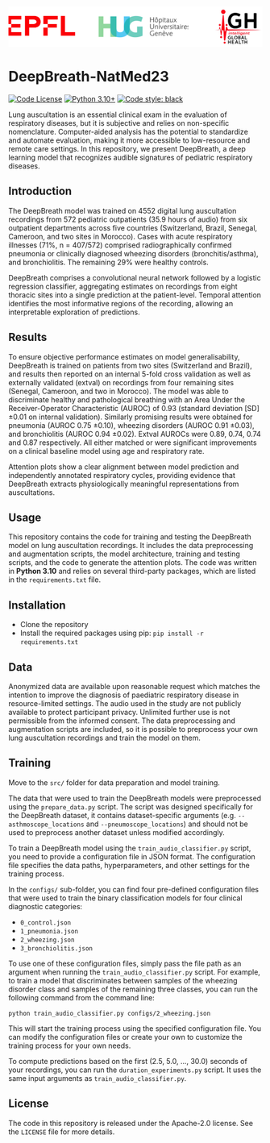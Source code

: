 <p align="center" style="display:flex; justify-content:space-between; width:100%;">
    <a href="https://www.epfl.ch"><img src="assets/epfl_logo.png" alt="EPFL" style="height:80px; object-fit:cover;"></a>
    <a href="https://www.hug.ch/"><img src="assets/hug_logo.png" alt="HUG" style="height:80px; object-fit:cover;"></a>
    <a href="https://www.epfl.ch/labs/mlo/igh-intelligent-global-health/"><img src="assets/igh_logo.png" alt="iGH" style="height:80px; object-fit:cover;"></a>
</p>


DeepBreath-NatMed23
==============================

[![Code License](https://img.shields.io/badge/Code%20License-Apache_2.0-green.svg)](https://github.com/epfl-iglobalhealth/DeepBreath-NatMed23/blob/main/LICENSE)
[![Python 3.10+](https://img.shields.io/badge/python-3.10+-blue.svg)](https://www.python.org/downloads/release/python-3100/)
[![Code style: black](https://img.shields.io/badge/code%20style-black-000000.svg)](https://github.com/psf/black)


Lung auscultation is an essential clinical exam in the evaluation of respiratory diseases, but it is subjective and relies on non-specific nomenclature. Computer-aided analysis has the potential to standardize and automate evaluation, making it more accessible to low-resource and remote care settings. In this repository, we present DeepBreath, a deep learning model that recognizes audible signatures of pediatric respiratory diseases.

## Introduction

The DeepBreath model was trained on 4552 digital lung auscultation recordings from 572 pediatric outpatients (35.9 hours of audio) from six outpatient departments across five countries (Switzerland, Brazil, Senegal, Cameroon, and two sites in Morocco). Cases with acute respiratory illnesses (71%, n = 407/572) comprised radiographically confirmed pneumonia or clinically diagnosed wheezing disorders (bronchitis/asthma), and bronchiolitis. The remaining 29% were healthy controls.

DeepBreath comprises a convolutional neural network followed by a logistic regression classifier, aggregating estimates on recordings from eight thoracic sites into a single prediction at the patient-level. Temporal attention identifies the most informative regions of the recording, allowing an interpretable exploration of predictions.

## Results

To ensure objective performance estimates on model generalisability, DeepBreath is trained on patients from two sites (Switzerland and Brazil), and results then reported on an internal 5-fold cross validation as well as externally validated (extval) on recordings from four remaining sites (Senegal, Cameroon, and two in Morocco). The model was able to discriminate healthy and pathological breathing with an Area Under the Receiver-Operator Characteristic (AUROC) of 0.93 (standard deviation [SD] ±0.01 on internal validation). Similarly promising results were obtained for pneumonia (AUROC 0.75 ±0.10), wheezing disorders (AUROC 0.91 ±0.03), and bronchiolitis (AUROC 0.94 ±0.02). Extval AUROCs were 0.89, 0.74, 0.74 and 0.87 respectively. All either matched or were significant improvements on a clinical baseline model using age and respiratory rate.

Attention plots show a clear alignment between model prediction and independently annotated respiratory cycles, providing evidence that DeepBreath extracts physiologically meaningful representations from auscultations.

## Usage

This repository contains the code for training and testing the DeepBreath model on lung auscultation recordings. It includes the data preprocessing and augmentation scripts, the model architecture, training and testing scripts, and the code to generate the attention plots. The code was written in **Python 3.10** and relies on several third-party packages, which are listed in the `requirements.txt` file.

## Installation

   - Clone the repository
   - Install the required packages using pip: `pip install -r requirements.txt`

## Data

Anonymized data are available upon reasonable request which matches the intention to improve the diagnosis of paediatric respiratory disease in resource-limited settings. The audio used in the study are not publicly available to protect participant privacy. Unlimited further use is not permissible from the informed consent. The data preprocessing and augmentation scripts are included, so it is possible to preprocess your own lung auscultation recordings and train the model on them.

## Training

Move to the `src/` folder for data preparation and model training. 

The data that were used to train the DeepBreath models were preprocessed using the `prepare_data.py` script. The script was designed specifically for the DeepBreath dataset, it contains dataset-specific arguments (e.g. `--asthmoscope_locations` and `--pneumoscope_locations`) and should not be used to preprocess another dataset unless modified accordingly. 

To train a DeepBreath model using the `train_audio_classifier.py` script, you need to provide a configuration file in JSON format. The configuration file specifies the data paths, hyperparameters, and other settings for the training process.

In the `configs/` sub-folder, you can find four pre-defined configuration files that were used to train the binary classification models for four clinical diagnostic categories: 
   - `0_control.json`
   - `1_pneumonia.json`
   - `2_wheezing.json`
   - `3_bronchiolitis.json`

To use one of these configuration files, simply pass the file path as an argument when running the `train_audio_classifier.py` script. For example, to train a model that discriminates between samples of the wheezing disorder class and samples of the remaining three classes, you can run the following command from the command line:

```
python train_audio_classifier.py configs/2_wheezing.json
```

This will start the training process using the specified configuration file. You can modify the configuration files or create your own to customize the training process for your own needs.

To compute predictions based on the first (2.5, 5.0, ..., 30.0) seconds of your recordings, you can run the `duration_experiments.py` script.
It uses the same input arguments as `train_audio_classifier.py`.
  
## License

The code in this repository is released under the Apache-2.0 license. See the `LICENSE` file for more details.

<!---
## Contact

If you have any questions or comments about this code, please contact **TODO**.

## Citation

If you use this code in your research, please cite the following paper: **TODO**.
-->
